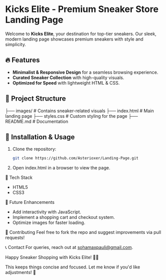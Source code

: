 # Kicks Elite - Premium Sneaker Store Landing Page

Welcome to **Kicks Elite**, your destination for top-tier sneakers. Our sleek, modern landing page showcases premium sneakers with style and simplicity.

## 🔥 Features

- **Minimalist & Responsive Design** for a seamless browsing experience.
- **Curated Sneaker Collection** with high-quality visuals.
- **Optimized for Speed** with lightweight HTML & CSS.

## 📁 Project Structure
├── images/        # Contains sneaker-related visuals 
├── index.html     # Main landing page 
├── styles.css     # Custom styling for the page 
├── README.md      # Documentation


## 🚀 Installation & Usage

1. Clone the repository:
   ```sh
   git clone https://github.com/Asterioxer/Landing-Page.git

2. Open index.html in a browser to view the page.

🎨 Tech Stack
- HTML5
- CSS3

📌 Future Enhancements
- Add interactivity with JavaScript.
- Implement a shopping cart and checkout system.
- Optimize images for faster loading.

🤝 Contributing
Feel free to fork the repo and suggest improvements via pull requests!

📞 Contact
For queries, reach out at sohamaxpauli@gmail.com.

Happy Sneaker Shopping with Kicks Elite! 👟🔥

This keeps things concise and focused. Let me know if you'd like adjustments! 🚀

